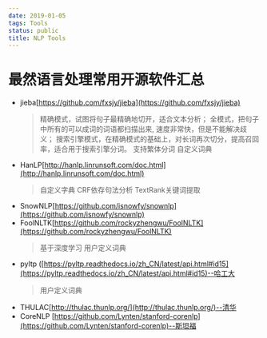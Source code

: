 ```yaml
---
date: 2019-01-05
tags: Tools
status: public
title: NLP Tools
---
```

# 最然语言处理常用开源软件汇总
* jieba[https://github.com/fxsjy/jieba](https://github.com/fxsjy/jieba)
    > 精确模式，试图将句子最精确地切开，适合文本分析；
    >全模式，把句子中所有的可以成词的词语都扫描出来, 速度非常快，但是不能解决歧义；
    >搜索引擎模式，在精确模式的基础上，对长词再次切分，提高召回率，适合用于搜索引擎分词。
    > 支持繁体分词
    > 自定义词典
* HanLP[http://hanlp.linrunsoft.com/doc.html](http://hanlp.linrunsoft.com/doc.html)
    >  自定义字典
    > CRF依存句法分析
    > TextRank关键词提取
* SnowNLP[https://github.com/isnowfy/snownlp](https://github.com/isnowfy/snownlp)
* FoolNLTK[https://github.com/rockyzhengwu/FoolNLTK](https://github.com/rockyzhengwu/FoolNLTK)
    > 基于深度学习
    > 用户定义词典
* pyltp ([https://pyltp.readthedocs.io/zh_CN/latest/api.html#id15](https://pyltp.readthedocs.io/zh_CN/latest/api.html#id15)--哈工大
    > 用户定义词典
* THULAC[http://thulac.thunlp.org/](http://thulac.thunlp.org/)--清华
* CoreNLP [https://github.com/Lynten/stanford-corenlp](https://github.com/Lynten/stanford-corenlp)--斯坦福